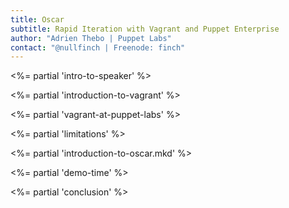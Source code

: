 ```yaml
---
title: Oscar
subtitle: Rapid Iteration with Vagrant and Puppet Enterprise
author: "Adrien Thebo | Puppet Labs"
contact: "@nullfinch | Freenode: finch"
---
```


<%= partial 'intro-to-speaker' %>

<%= partial 'introduction-to-vagrant' %>

<%= partial 'vagrant-at-puppet-labs' %>

<%= partial 'limitations' %>

<%= partial 'introduction-to-oscar.mkd' %>

<%= partial 'demo-time' %>

<%= partial 'conclusion' %>
